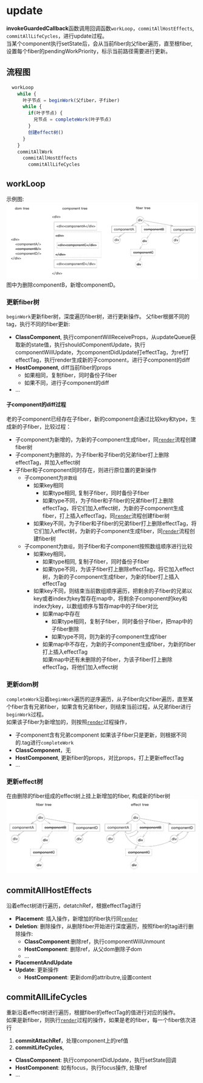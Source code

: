 # update
**invokeGuardedCallback**函数调用回调函数`workLoop`，`commitAllHostEffects`, `commitAllLifeCycles`，进行update过程。   
当某个component执行setState后，会从当前fiber向父fiber遍历，直至根fiber, 设置每个fiber的pendingWorkPriority，标示当前路径需要进行更新。

## 流程图
```js
  workLoop
    while {
      叶子节点 = beginWork(父fiber，子fiber) 
      while {
        if(叶子节点) {
          兄节点 = completeWork(叶子节点)
        }
        创建effect树() 
      }
    }
    commitAllWork
      commitAllHostEffects
        commitAllLifeCycles
```

## workLoop
示例图:   
![fiber-trees](./image/update_trees.png)   
图中为删除componentB，新增componentD。
### 更新fiber树
`beginWork`更新fiber树，深度遍历fiber树，进行更新操作。
父fiber根据不同的tag，执行不同的fiber更新:  
* **ClassComponent**, 执行componentWillReceiveProps，从updateQueue获取新的state值，执行shouldComponentUpdate，执行componentWillUpdate，为componentDidUpdate打effectTag，为ref打effectTag，执行render生成新的子component，进行子component的diff
* **HostComponent**, diff当前fiber的props
  * 如果相同，复制fiber，同时备份子fiber
  * 如果不同，进行子component的diff
* ...

#### 子component的diff过程
老的子component已经存在子fiber，新的component会通过比较key和type，生成新的子fiber，比较过程：
* 子component为新增的，为新的子component生成fiber，同[`render`](./render.md)流程创建fiber树
* 子component为删除的，为子fiber和子fiber的兄弟fiber打上删除effectTag，并加入effect树
* 子fiber和子component同时存在，则进行原位置的更新操作
  * 子component为`非数组`
    * 如果key相同
      * 如果type相同, 复制子fiber，同时备份子fiber
      * 如果type不同，为子fiber和子fiber的兄弟fiber打上删除effectTag，将它们加入effect树，为新的子component生成fiber，打上插入effectTag，同[`render`](./render.md)流程创建fiber树
    * 如果key不同，为子fiber和子fiber的兄弟fiber打上删除effectTag，将它们加入effect树，为新的子component生成fiber，同[`render`](./render.md)流程创建fiber树
  * 子component为`数组`，则子fiber和子component按照数组顺序进行比较
    * 如果key相同，
      * 如果type相同, 复制子fiber，同时备份子fiber
      * 如果type不同，为该子fiber打上删除effectTag，将它加入effect树，为新的子component生成fiber，为新的fiber打上插入effectTag
    * 如果key不同，则结束当前数组顺序遍历，把剩余的子fiber的兄弟以key或者index为key暂存在map中，将剩余子component的key和index为key，以数组顺序与暂存map中的子fiber对比
      * 如果map中存在
        * 如果type相同，复制子fiber，同时备份子fiber，把map中的子fiber删除
        * 如果type不同，则为新的子component生成fiber
      * 如果map中不存在，为新的子component生成fiber，为新的fiber打上插入effectTag    
    如果map中还有未删除的子fiber，为该子fiber打上删除effectTag，将他们加入effect树

### 更新dom树
`completeWork`沿着`beginWork`遍历的逆序遍历，从子fiber向父fiber遍历，直至某个fiber含有兄弟fiber，如果含有兄弟fiber，则结束当前过程，从兄弟fiber进行`beginWork`过程。   
如果该子fiber为新增加的，则按照[`render`](./render.md)过程操作，   
* 子component含有兄弟component
如果该子fiber只是更新，则根据不同的.tag进行`completeWork`  
* **ClassComponent**，无 
* **HostComponent**, 更新fiber的props，对比props，打上更新effectTag
* ...

### 更新effect树
在由删除的fiber组成的effect树上挂上新增加的fiber, 构成新的fiber树
![effect](./image/update_effect.png)   

## commitAllHostEffects
沿着effect树进行遍历，detatchRef，根据effectTag进行
* **Placement**: 插入操作，新增加的fiber执行同[`render`](./render.md)
* **Deletion**: 删除操作，从删除fiber开始进行深度遍历，按照fiber的tag进行删除操作:
  * **ClassComponent**:删除ref，执行componentWillUnmount
  * **HostComponent**: 删除ref，从父dom删除子dom
  * ...
* **PlacementAndUpdate**
* **Update**: 更新操作
  * **HostComponent**: 更新dom的attributre,设置content

## commitAllLifeCycles
重新沿着effect树进行遍历，根据fiber的effectTag的值进行对应的操作。   
如果是新fiber，则执行[`render`](./render.md)过程的操作，如果是老的fiber，每一个fiber依次进行
1. **commitAttachRef**，处理component上的ref值   
2. **commitLifeCycles**, 
  * **ClassComponent**: 执行componentDidUpdate，执行setState回调
  * **HostComponent**: 如有focus，执行focus操作, 处理ref
  * ...
